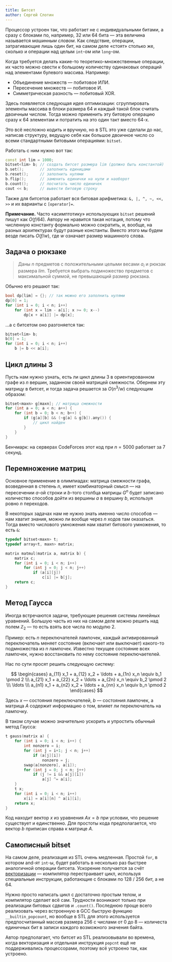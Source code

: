 ```yaml
---
title: Битсет
author: Сергей Слотин
---
```


Процессор устроен так, что работает не с индивидуальными битами, а сразу с блоками по, например, 32 или 64 бита — эта величина называется *машинным словом*. Как следствие, операции, затрагивающие лишь один бит, на самом деле «стоят» столько же, сколько и операции над целым `int`-ом или `long`-ом.

Когда требуется делать какие-то теоретико-множественные операции, их часто можно свести к большому количеству одинаковых операций над элементами булевого массива. Например:

* Объединение множеств — побитовое ИЛИ.
* Пересечение множеств — побитовое И.
* Симметрическая разность — побитовый XOR.

Здесь появляется следующая идея оптимизации: сгруппировать элементы массива в блоки размера 64 и каждый такой блок считать двоичным числом. Тогда можно применить эту битовую операцию сразу к 64 элементам и потратить на это один такт вместо 64-х.

Это всё несложно кодить и вручную, но в STL это уже сделали до нас, написав структуру, ведущую себя как большое двоичное число со всеми стандартными битовыми операциями: `bitset`.

Работать с ним нужно вот так:

```c++
const int lim = 1000;
bitset<lim> b; // создать битсет размера lim (должно быть константой)
b.set();       // заполнить единицами
b.reset();     // заполнить нулями
b.flip();      // заменить единички на нули и наоборот
b.count();     // посчитать число единичек
cout << b;     // вывести битовую строку
```

Также для битсетов работает вся битовая арифметика: `&, |, ^, ~, <<, >>` и их варианты с `[operator]=`.

**Примечание.** Часто «асимптотику» использующих `bitset` решений пишут как $O(f / 64)$. Автору не нравится такая нотация, потому что численную константу формально можно сократить, и, вообще, на разных архитектурах будут разные константы. Вместо этого мы будем везде писать $O(f / w)$, где $w$ означает размер машинного слова.

## Задача о рюкзаке

> Даны $n$ предметов с положительными целыми весами $a_i$ и рюкзак размера $lim$. Требуется выбрать подмножество предметов с максимальной суммой, не превышающий размер рюкзака.

Обычно его решают так:

```c++
bool dp[lim] = {}; // так можно его заполнить нулями
dp[0] = 1;
for (int i = 0; i < n; i++)
    for (int x = lim - a[i]; x >= 0; x--)
        dp[x + a[i]] |= dp[x];
```

…а с битсетом оно разгоняется так:

```c++
bitset<lim> b;
b[0] = 1;
for (int i = 0; i < n; i++)
    b |= b << a[i];
```

## Цикл длины 3

Пусть нам нужно узнать, есть ли цикл длины 3 в ориентированном графе из $n$ вершин, заданном своей матрицей смежности. Обернем эту матрицу в битсет, и тогда задача решается за $O(n^3 / w)$ следующим образом:

```c++
bitset<maxn> g[maxn]; // матрица смежности
for (int a = 0; a < n; a++) {
    for (int b = 0; b < n; b++) {
        if (g[a][b] && (~g[a] & g[b]).any()) {
            // цикл найден
        }
    }
}
```

Бенчмарк: на серверах CodeForces этот код при $n = 5000$ работает за 7 секунд.

## Перемножение матриц

Основное применение в олимпиадах: матрица смежности графа, возведенная в степень $n$, имеет комбинаторный смысл — на пересечении $a$-ой строки и $b$-того столбца матрицы $G^n$ будет записано количество способов дойти из вершины $a$ в вершину $b$, используя ровно $n$ переходов.

В некоторых задачах нам не нужно знать именно число способов — нам хватит знания, можно ли вообще через $n$ ходов там оказаться. Тогда вместо числового умножения нам хватит битового умножения, то есть `&`:

```c++
typedef bitset<maxn> t;
typedef array<t, maxn> matrix;

matrix matmul(matrix a, matrix b) {
    matrix c;
    for (int i = 0; i < n; i++)
        for (int j = 0; j < n; j++)
            if (a[i][j])
                c[i] |= b[j];
    return c;
}
```

## Метод Гаусса

Иногда встречаются задачи, требующие решения системы линейных уравнений. Большую часть из них на самом деле можно решить над полем $\mathbb{Z}_2$ — то есть взять все числа по модулю 2.

Пример: есть $n$ переключателей лампочек, каждый активированный переключатель меняет состояние (включает или выключает) какого-то подмножества из $n$ лампочек. Известно текущее состояние всех лампочек, нужно восстановить по нему состояние переключаетелей.

Нас по сути просят решить следующую систему:

$$
\begin{cases}
    a_{11} x_1 + a_{12} x_2 + \ldots + a_{1n} x_n \equiv b_1 \pmod 2
\\\ a_{21} x_1 + a_{22} x_2 + \ldots + a_{2n} x_n \equiv b_2 \pmod 2
\\\ \ldots
\\\ a_{n1} x_1 + a_{n2} x_2 + \ldots + a_{nn} x_n \equiv b_n \pmod 2
\end{cases}
$$

Здесь $x$ — состояния переключателей, $b$ — состояния лампочек, а матрица $A$ содержит информацию о том, влияет ли переключатель на лампочку.

В таком случае можно значительно ускорить и упростить обычный метод Гаусса:

```c++
t gauss(matrix a) {
    for (int i = 0; i < n; i++) {
        int nonzero = i;
        for (int j = i+1; j < n; j++)
            if (a[j][i])
                nonzero = j;
        swap(a[nonzero], a[i]);
        for (int j = 0; j < n; j++)
            if (j != i && a[j][i])
                a[j] ^= a[i];
    }
    t x;
    for (int i = 0; i < n; i++)
        x[i] = a[i][n] ^ a[i][i];
    return x;
}
```

Код находит вектор $x$ из уравнения $Ax = b$ при условии, что решение существует и единственно. Для простоты кода предполагается, что вектор $b$ приписан справа к матрице $A$.

## Самописный bitset

На самом деле, реализация из STL очень медленная. Простой `for`, в котором and-ят `int`-ы, будет работать в несколько раз быстрее аналогичной операции битсета. Ускорение получается за счёт [векторизации](sse) — компилятор перестраивает цикл, используя специальные инструкции, работающие с блоками по 128 / 256 бит, а не 64.

Нужно просто написать цикл с достаточно простым телом, и компилятор сделает всё сам. Трудности возникают только при реализации битовых сдвигов и `.count()`. Последнюю проще всего реализовать через встроенную в GCC быструю функцию `__builtin_popcount`, но вообще в STL для этого используется предпосчитанный массив размера 256 с числами от 0 до 8 — количеста единичных бит в записи каждого возможного значения байта.

Автор предполагает, что битсет из STL реализовывали во времена, когда векторизация и отдельная инструкция `popcnt` ещё не поддерживались процессорами, поэтому всё устроено так, как устроено.
